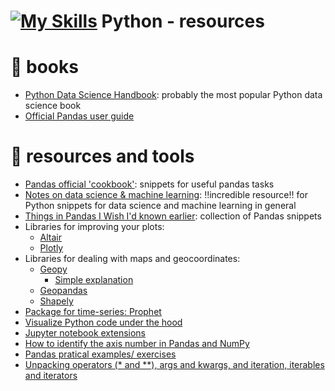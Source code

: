 # [![My Skills](https://skills.thijs.gg/icons?i=py)](https://skills.thijs.gg) Python - resources


# 📖 books
- [Python Data Science Handbook](https://jakevdp.github.io/PythonDataScienceHandbook/): probably the most popular Python data science book
- [Official Pandas user guide](https://pandas.pydata.org/pandas-docs/stable/user_guide/index.html)


# 🔨 resources and tools
- [Pandas official 'cookbook'](https://pandas.pydata.org/pandas-docs/stable/user_guide/cookbook.html): snippets for useful pandas tasks
- [Notes on data science & machine learning](https://chrisalbon.com/): ‼️incredible resource‼️ for Python snippets for data science and machine learning in general
- [Things in Pandas I Wish I'd known earlier](https://nbviewer.org/github/rasbt/python_reference/blob/master/tutorials/things_in_pandas.ipynb): collection of Pandas snippets
- Libraries for improving your plots:
  - [Altair](https://altair-viz.github.io/)
  - [Plotly](https://plotly.com/python/)
- Libraries for dealing with maps and geocoordinates:
  - [Geopy](https://geopy.readthedocs.io/en/stable/)
    - [Simple explanation](https://towardsdatascience.com/things-to-do-with-latitude-longitude-data-using-geopy-python-1d356ed1ae30)
  - [Geopandas](https://geopandas.org/en/stable/docs/user_guide/data_structures.html)
  - [Shapely](https://shapely.readthedocs.io/en/stable/manual.html#points)
- [Package for time-series: Prophet](https://facebook.github.io/prophet/docs/quick_start.html#python-api) 
- [Visualize Python code under the hood](https://pythontutor.com/visualize.html#mode=edit)
- [Jupyter notebook extensions](https://towardsdatascience.com/jupyter-notebook-extensions-part-2-55fdb2c38348)
- [How to identify the axis number in Pandas and NumPy](https://stackoverflow.com/questions/22149584/what-does-axis-in-pandas-mean)
- [Pandas pratical examples/ exercises](https://github.com/guipsamora/pandas_exercises?utm_source=pocket_mylist)
- [Unpacking operators (* and **), args and kwargs, and iteration, iterables and iterators](https://towardsdatascience.com/three-concepts-to-become-a-better-python-programmer-b5808b7abedc)
